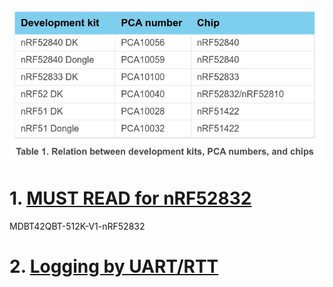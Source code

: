 ![](./pic/nRFDKList.jpg)

# 1. [MUST READ for nRF52832](./MDBT42Q-512K-52832/README.md)
 MDBT42QBT-512K-V1-nRF52832

# 2. [Logging by UART/RTT](./0.Logging.md)